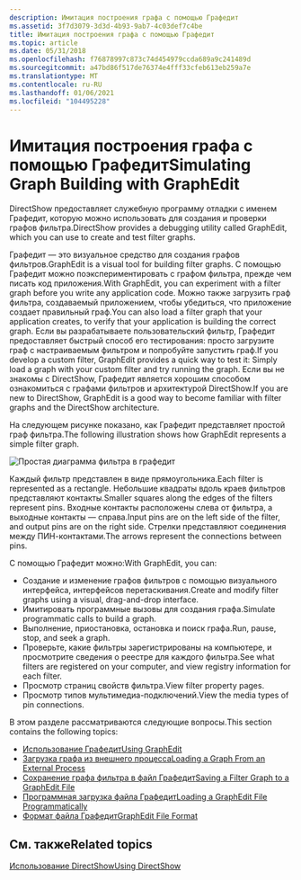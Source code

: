 ```yaml
---
description: Имитация построения графа с помощью Графедит
ms.assetid: 3f7d3079-3d3d-4b93-9ab7-4c03def7c4be
title: Имитация построения графа с помощью Графедит
ms.topic: article
ms.date: 05/31/2018
ms.openlocfilehash: f76878997c873c74d454979ccda689a9c241489d
ms.sourcegitcommit: a47bd86f517de76374e4fff33cfeb613eb259a7e
ms.translationtype: MT
ms.contentlocale: ru-RU
ms.lasthandoff: 01/06/2021
ms.locfileid: "104495228"
---
```

# <a name="simulating-graph-building-with-graphedit"></a><span data-ttu-id="ae54a-103">Имитация построения графа с помощью Графедит</span><span class="sxs-lookup"><span data-stu-id="ae54a-103">Simulating Graph Building with GraphEdit</span></span>

<span data-ttu-id="ae54a-104">DirectShow предоставляет служебную программу отладки с именем Графедит, которую можно использовать для создания и проверки графов фильтра.</span><span class="sxs-lookup"><span data-stu-id="ae54a-104">DirectShow provides a debugging utility called GraphEdit, which you can use to create and test filter graphs.</span></span>

<span data-ttu-id="ae54a-105">Графедит — это визуальное средство для создания графов фильтров.</span><span class="sxs-lookup"><span data-stu-id="ae54a-105">GraphEdit is a visual tool for building filter graphs.</span></span> <span data-ttu-id="ae54a-106">С помощью Графедит можно поэкспериментировать с графом фильтра, прежде чем писать код приложения.</span><span class="sxs-lookup"><span data-stu-id="ae54a-106">With GraphEdit, you can experiment with a filter graph before you write any application code.</span></span> <span data-ttu-id="ae54a-107">Можно также загрузить граф фильтра, создаваемый приложением, чтобы убедиться, что приложение создает правильный граф.</span><span class="sxs-lookup"><span data-stu-id="ae54a-107">You can also load a filter graph that your application creates, to verify that your application is building the correct graph.</span></span> <span data-ttu-id="ae54a-108">Если вы разрабатываете пользовательский фильтр, Графедит предоставляет быстрый способ его тестирования: просто загрузите граф с настраиваемым фильтром и попробуйте запустить граф.</span><span class="sxs-lookup"><span data-stu-id="ae54a-108">If you develop a custom filter, GraphEdit provides a quick way to test it: Simply load a graph with your custom filter and try running the graph.</span></span> <span data-ttu-id="ae54a-109">Если вы не знакомы с DirectShow, Графедит является хорошим способом ознакомиться с графами фильтров и архитектурой DirectShow.</span><span class="sxs-lookup"><span data-stu-id="ae54a-109">If you are new to DirectShow, GraphEdit is a good way to become familiar with filter graphs and the DirectShow architecture.</span></span>

<span data-ttu-id="ae54a-110">На следующем рисунке показано, как Графедит представляет простой граф фильтра.</span><span class="sxs-lookup"><span data-stu-id="ae54a-110">The following illustration shows how GraphEdit represents a simple filter graph.</span></span>

![Простая диаграмма фильтра в графедит](images/gedit09.png)

<span data-ttu-id="ae54a-112">Каждый фильтр представлен в виде прямоугольника.</span><span class="sxs-lookup"><span data-stu-id="ae54a-112">Each filter is represented as a rectangle.</span></span> <span data-ttu-id="ae54a-113">Небольшие квадраты вдоль краев фильтров представляют контакты.</span><span class="sxs-lookup"><span data-stu-id="ae54a-113">Smaller squares along the edges of the filters represent pins.</span></span> <span data-ttu-id="ae54a-114">Входные контакты расположены слева от фильтра, а выходные контакты — справа.</span><span class="sxs-lookup"><span data-stu-id="ae54a-114">Input pins are on the left side of the filter, and output pins are on the right side.</span></span> <span data-ttu-id="ae54a-115">Стрелки представляют соединения между ПИН-контактами.</span><span class="sxs-lookup"><span data-stu-id="ae54a-115">The arrows represent the connections between pins.</span></span>

<span data-ttu-id="ae54a-116">С помощью Графедит можно:</span><span class="sxs-lookup"><span data-stu-id="ae54a-116">With GraphEdit, you can:</span></span>

-   <span data-ttu-id="ae54a-117">Создание и изменение графов фильтров с помощью визуального интерфейса, интерфейсов перетаскивания.</span><span class="sxs-lookup"><span data-stu-id="ae54a-117">Create and modify filter graphs using a visual, drag-and-drop interface.</span></span>
-   <span data-ttu-id="ae54a-118">Имитировать программные вызовы для создания графа.</span><span class="sxs-lookup"><span data-stu-id="ae54a-118">Simulate programmatic calls to build a graph.</span></span>
-   <span data-ttu-id="ae54a-119">Выполнение, приостановка, остановка и поиск графа.</span><span class="sxs-lookup"><span data-stu-id="ae54a-119">Run, pause, stop, and seek a graph.</span></span>
-   <span data-ttu-id="ae54a-120">Проверьте, какие фильтры зарегистрированы на компьютере, и просмотрите сведения о реестре для каждого фильтра.</span><span class="sxs-lookup"><span data-stu-id="ae54a-120">See what filters are registered on your computer, and view registry information for each filter.</span></span>
-   <span data-ttu-id="ae54a-121">Просмотр страниц свойств фильтра.</span><span class="sxs-lookup"><span data-stu-id="ae54a-121">View filter property pages.</span></span>
-   <span data-ttu-id="ae54a-122">Просмотр типов мультимедиа-подключений.</span><span class="sxs-lookup"><span data-stu-id="ae54a-122">View the media types of pin connections.</span></span>

<span data-ttu-id="ae54a-123">В этом разделе рассматриваются следующие вопросы.</span><span class="sxs-lookup"><span data-stu-id="ae54a-123">This section contains the following topics:</span></span>

-   [<span data-ttu-id="ae54a-124">Использование Графедит</span><span class="sxs-lookup"><span data-stu-id="ae54a-124">Using GraphEdit</span></span>](using-graphedit.md)
-   [<span data-ttu-id="ae54a-125">Загрузка графа из внешнего процесса</span><span class="sxs-lookup"><span data-stu-id="ae54a-125">Loading a Graph From an External Process</span></span>](loading-a-graph-from-an-external-process.md)
-   [<span data-ttu-id="ae54a-126">Сохранение графа фильтра в файл Графедит</span><span class="sxs-lookup"><span data-stu-id="ae54a-126">Saving a Filter Graph to a GraphEdit File</span></span>](saving-a-filter-graph-to-a-graphedit-file.md)
-   [<span data-ttu-id="ae54a-127">Программная загрузка файла Графедит</span><span class="sxs-lookup"><span data-stu-id="ae54a-127">Loading a GraphEdit File Programmatically</span></span>](loading-a-graphedit-file-programmatically.md)
-   [<span data-ttu-id="ae54a-128">Формат файла Графедит</span><span class="sxs-lookup"><span data-stu-id="ae54a-128">GraphEdit File Format</span></span>](graphedit-file-format.md)

## <a name="related-topics"></a><span data-ttu-id="ae54a-129">См. также</span><span class="sxs-lookup"><span data-stu-id="ae54a-129">Related topics</span></span>

<dl> <dt>

[<span data-ttu-id="ae54a-130">Использование DirectShow</span><span class="sxs-lookup"><span data-stu-id="ae54a-130">Using DirectShow</span></span>](using-directshow.md)
</dt> </dl>

 

 



